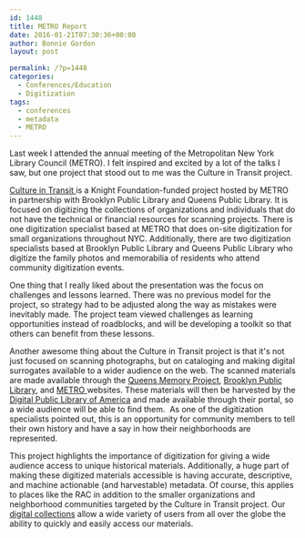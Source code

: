 ```yaml
---
id: 1448
title: METRO Report
date: 2016-01-21T07:30:36+00:00
author: Bonnie Gordon
layout: post

permalink: /?p=1448
categories:
  - Conferences/Education
  - Digitization
tags:
  - conferences
  - metadata
  - METRO
---
```

<span style="font-weight: 400;">Last week I attended the annual meeting of the Metropolitan New York Library Council (METRO). I felt inspired and excited by a lot of the talks I saw, but one project that stood out to me was the Culture in Transit project.</span>

<!--more-->

[<span style="font-weight: 400;">Culture in Transit </span>](http://www.mnylc.org/cit/)<span style="font-weight: 400;">is a Knight Foundation-funded project hosted by METRO in partnership with Brooklyn Public Library and Queens Public Library. It is focused on digitizing the collections of organizations and individuals that do not have the technical or financial resources for scanning projects. There is one digitization specialist based at METRO that does on-site digitization for small organizations throughout NYC. Additionally, there are two digitization specialists based at Brooklyn Public Library and Queens Public Library who digitize the family photos and memorabilia of residents who attend community digitization events.</span>

<span style="font-weight: 400;">One thing that I really liked about the presentation was the focus on challenges and lessons learned. There was no previous model for the project, so strategy had to be adjusted along the way as mistakes were inevitably made. The project team viewed challenges as learning opportunities instead of roadblocks, and will be developing a toolkit so that others can benefit from these lessons.</span>

<span style="font-weight: 400;">Another awesome thing about the Culture in Transit project is that it's not just focused on scanning photographs, but on cataloging and making digital surrogates available to a wider audience on the web. The scanned materials are made available through the </span>[<span style="font-weight: 400;">Queens Memory Project</span>](http://www.queensmemory.org/)<span style="font-weight: 400;">, </span>[<span style="font-weight: 400;">Brooklyn Public Library</span>](http://www.bklynlibrary.org/)<span style="font-weight: 400;">, and </span>[<span style="font-weight: 400;">METRO </span>](http://dcmny.org/)<span style="font-weight: 400;">websites. These materials will then be harvested by the </span>[<span style="font-weight: 400;">Digital Public Library of America</span>](http://dp.la/) <span style="font-weight: 400;">and made available through their portal, so a wide audience will be able to find them.  As one of the digitization specialists pointed out, this is an opportunity for community members to tell their own history and have a say in how their neighborhoods are represented. </span>

<span style="font-weight: 400;">This project highlights the importance of digitization for giving a wide audience access to unique historical materials. Additionally, a huge part of making these digitized materials accessible is having accurate, descriptive, and machine actionable (and harvestable) metadata. Of course, this applies to places like the RAC in addition to the smaller organizations and neighborhood communities targeted by the Culture in Transit project. Our </span>[<span style="font-weight: 400;">digital collections</span>](http://dimes.rockarch.org/xtf/search?sort=title&browse-all=yes;level=file;type=dao) <span style="font-weight: 400;">allow a wide variety of users from all over the globe the ability to quickly and easily access our materials.</span>